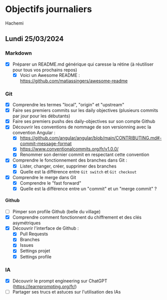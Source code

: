 # Objectifs journaliers

Hachemi

## Lundi 25/03/2024

### Markdown

- [X] Préparer un README.md générique qui caresse la rétine (à réutiliser pour tous vos prochains repos)
    - [X] Voici un Awesome README : https://github.com/matiassingers/awesome-readme

### Git

- [X] Comprendre les termes "local", "origin" et "upstream"
- [X] Faire ses premiers commits sur les daily objectives (plusieurs commits par jour pour les débutants)
- [X] Faire ses premiers pushs des daily-objectives sur son compte Github
- [X] Découvrir les conventions de nommage de son versionning avec la convention Angular :
  - [X] https://github.com/angular/angular/blob/main/CONTRIBUTING.md#-commit-message-format
  - [X] https://www.conventionalcommits.org/fr/v1.0.0/
  - [X] Renommer son dernier commit en respectant cette convention
- [X] Comprendre le fonctionnement des branches dans Git :
    - [X] Lister, changer, créer, supprimer des branches
    - [X] Quelle est la différence entre `Git switch` et `Git checkout`
- [X] Comprendre le merge dans Git
    - [X] Comprendre le "fast forward"
    - [X] Quelle est la différence entre un "commit" et un "merge commit" ?

#### Github

- [ ] Pimper son profile Github (belle du village)
- [X] Comprendre comment fonctionnent du chiffrement et des clés asymétriques
- [X] Découvrir l'interface de Github :
    - [X] Pull Requests
    - [X] Branches
    - [X] Issues
    - [X] Settings projet
    - [X] Settings profile

### IA

- [X] Découvrir le prompt engineering sur ChatGPT (https://learnprompting.org/fr/)
- [ ] Partager ses trucs et astuces sur l'utilisation des IAs